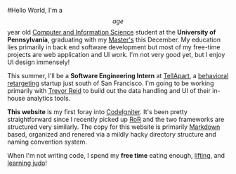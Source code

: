 #Hello World,
I'm a $$age$$ year old [Computer and Information Science](http://www.cis.upenn.edu) student at the **University of Pennsylvania**, graduating with my [Master's](http://www.cis.upenn.edu/grad/gradhandbook.shtml#MSE) this December. My education lies primarily in back end software development but most of my free-time projects are web application and UI work. I'm not very good yet, but I enjoy UI design immensely!

This summer, I'll be a **Software Engineering Intern** at [TellApart](tellapart.com), a [behavioral retargeting](http://en.wikipedia.org/wiki/Behavioral_retargeting) startup just south of San Francisco. I'm going to be working primarily with [Trevor Reid](http://www.linkedin.com/profile/view?id=100712316) to build out the data handling and UI of their in-house analytics tools.

**This website** is my first foray into [CodeIgniter](http://ellislab.com/codeigniter). It's been pretty straightforward since I recently picked up [RoR](http://rubyonrails.org/) and the two frameworks are structured very similarly. The copy for this website is primarily [Markdown](http://daringfireball.net/projects/markdown/) based, organized and renered via a mildly hacky directory structure and naming convention system.

When I'm not writing code, I spend my **free time** eating enough, [lifting](https://www.fitocracy.com/profile/gdm), and [learning judo](https://www.facebook.com/groups/27037956862)!
